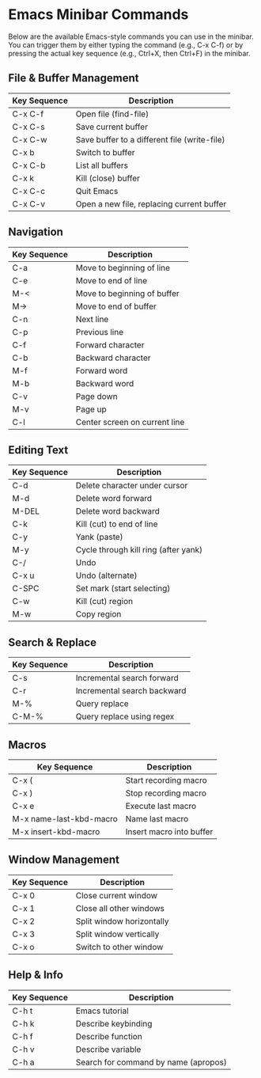 # Emacs Minibar Commands

Below are the available Emacs-style commands you can use in the minibar. You can trigger them by either typing the command (e.g., C-x C-f) or by pressing the actual key sequence (e.g., Ctrl+X, then Ctrl+F) in the minibar.

## File & Buffer Management
| Key Sequence | Description |
|--------------|-------------|
| C-x C-f | Open file (find-file) |
| C-x C-s | Save current buffer |
| C-x C-w | Save buffer to a different file (write-file) |
| C-x b   | Switch to buffer |
| C-x C-b | List all buffers |
| C-x k   | Kill (close) buffer |
| C-x C-c | Quit Emacs |
| C-x C-v | Open a new file, replacing current buffer |

## Navigation
| Key Sequence | Description |
|--------------|-------------|
| C-a   | Move to beginning of line |
| C-e   | Move to end of line |
| M-<   | Move to beginning of buffer |
| M->   | Move to end of buffer |
| C-n   | Next line |
| C-p   | Previous line |
| C-f   | Forward character |
| C-b   | Backward character |
| M-f   | Forward word |
| M-b   | Backward word |
| C-v   | Page down |
| M-v   | Page up |
| C-l   | Center screen on current line |

## Editing Text
| Key Sequence | Description |
|--------------|-------------|
| C-d   | Delete character under cursor |
| M-d   | Delete word forward |
| M-DEL | Delete word backward |
| C-k   | Kill (cut) to end of line |
| C-y   | Yank (paste) |
| M-y   | Cycle through kill ring (after yank) |
| C-/   | Undo |
| C-x u | Undo (alternate) |
| C-SPC | Set mark (start selecting) |
| C-w   | Kill (cut) region |
| M-w   | Copy region |

## Search & Replace
| Key Sequence | Description |
|--------------|-------------|
| C-s   | Incremental search forward |
| C-r   | Incremental search backward |
| M-%   | Query replace |
| C-M-% | Query replace using regex |

## Macros
| Key Sequence | Description |
|--------------|-------------|
| C-x ( | Start recording macro |
| C-x ) | Stop recording macro |
| C-x e | Execute last macro |
| M-x name-last-kbd-macro | Name last macro |
| M-x insert-kbd-macro    | Insert macro into buffer |

## Window Management
| Key Sequence | Description |
|--------------|-------------|
| C-x 0 | Close current window |
| C-x 1 | Close all other windows |
| C-x 2 | Split window horizontally |
| C-x 3 | Split window vertically |
| C-x o | Switch to other window |

## Help & Info
| Key Sequence | Description |
|--------------|-------------|
| C-h t | Emacs tutorial |
| C-h k | Describe keybinding |
| C-h f | Describe function |
| C-h v | Describe variable |
| C-h a | Search for command by name (apropos) | 